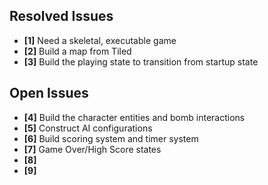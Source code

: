 ## Resolved Issues ##

- **[1]** Need a skeletal, executable game
- **[2]** Build a map from Tiled
- **[3]** Build the playing state to transition from startup state

## Open Issues ##

- **[4]** Build the character entities and bomb interactions
- **[5]** Construct AI configurations
- **[6]** Build scoring system and timer system
- **[7]** Game Over/High Score states
- **[8]**
- **[9]**
